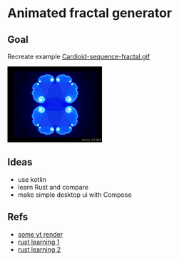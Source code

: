 # Animated fractal generator

## Goal

Recreate example [Cardioid-sequence-fractal.gif](https://www.dropbox.com/s/e1zqzyxn6cz9wm4/Cardioid-sequence-fractal.gif?dl=0)

![gif](./Cardioid-sequence-fractal.gif)

## Ideas

- use kotlin
- learn Rust and compare
- make simple desktop ui with Compose

## Refs

- [some yt render](https://www.youtube.com/watch?v=Ts9nmq41Amg)
- [rust learning 1](https://serokell.io/blog/learn-rust)
- [rust learning 2](https://www.rust-lang.org/learn)

